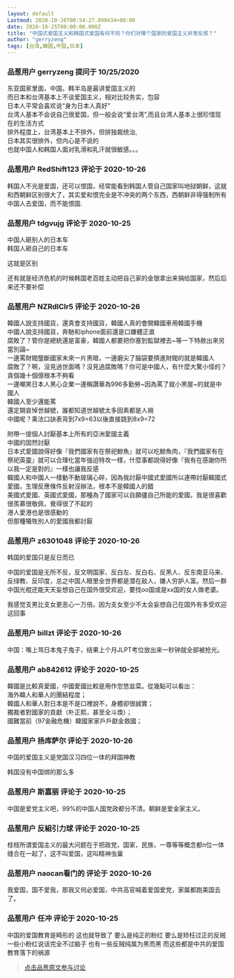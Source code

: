 ```yaml
---
layout: default
Lastmod: 2020-10-26T00:54:27.890434+00:00
date: 2020-10-25T00:00:00.000Z
title: "中国式爱国主义和韩国式爱国有何不同？你们对哪个国家的爱国主义非常反感？"
author: "gerryzeng"
tags: [台湾,韓國,中国,日本]
---
```



### 品葱用户 **gerryzeng** 提问于 10/25/2020
    
东亚国家里面，中国，韩半岛是最讲爱国主义的  
而日本和台湾基本上不谈爱国主义，相对比较务实，包容  
日本人平常会喜欢说“身为日本人真好”  
台湾人基本不会说自己很爱国，但一般会说“爱台湾”,而且台湾人基本上很珍惜现在的生活方式  
排外程度上，台湾基本上不排外，但排独裁统治,  
日本其实很排外，但内心是不说的  
也就中国人和韩国人面对乳滑和乳汗就很敏感。。。
    
                

### 品葱用户 **RedShift123** 评论于 2020-10-26
        
韩国人不光是爱国，还可以恨国，经常能看到韩国人管自己国家叫地狱朝鲜，这就和西朝鲜区别很大了，其实爱和恨完全是不冲突的两个东西，西朝鲜非得强制所有中国人去爱国，而不能恨国.
        
                

### 品葱用户 **tdgvujg** 评论于 2020-10-25
        
中国人砸别人的日本车  
韩国人砸自己的日本车  
  
这就是区别  
  
还有就是经济危机的时候韩国老百姓主动把自己家的金银拿出来捐给国家，然后后来还不要补偿
        
                

### 品葱用户 **NZRdlClr5** 评论于 2020-10-26
        
韓國人說支持國貨，還真會支持國貨，韓國人真的會開韓國車用韓國手機  
中國人說支持國貨，奔馳和iphone面前還是口嫌體正直  
腐敗了？管你是總統還是富豪，韓國人都要把你塞到監獄裡去~等一下特赦出來另當別論~  
一邊罵財閥壟斷國家未來一片黑暗，一邊磨尖了腦袋要擠進財閥的就是韓國人  
腐敗了？啊，沒見過世面嗎？沒見過腐敗嗎？你可是中國人，有什麼大驚小怪的？貪個幾十個億根本不夠看  
一邊嘲笑日本人黑心企業一邊稱讚華為996多勤勞~因為罵了就小黑屋~的就是中國人  
韓國人至少還能罵  
還定期哀悼世越號，誰都知道世越號太多因素都是人禍  
中國呢？乘法口訣表背到7x9=63以後直接跳到8x9=72  
  
附帶一提個人討厭基本上所有的亞洲愛國主義  
中國的固然討厭  
日本式愛國說得好像『我們國家有在祭祀鯨魚』就可以吃鯨魚肉，『我們國家有在祭祀英靈』就可以合理化當年強迫特攻一樣，什麼事都說得好像『我有在感謝你所以我一定是對的』一樣也讓我反感  
韓國人和中國人一樣動不動玻璃心碎，因為我討厭中國式愛國所以連帶討厭韓國式愛國，生理反應條件反射沒辦法，根本不是韓國人的錯  
美國式愛國、英國式愛國，那種為了國家可以自願儘自己所能的愛國，我是很喜歡很羨慕很敬佩，覺得很了不起的  
港人愛港也是很感動的  
但那種犧牲別人的愛國我都討厭
        
                

### 品葱用户 **z6301048** 评论于 2020-10-26
        
韩国的爱国只是反日而已  
  
中国的爱国是无所不反，反文明国家、反白左、反白右、反黑人、反东南亚马来、反绿教、反印度，总之中国人眼里全世界都是潜在敌人，嫌人穷妒人富。然后一群中国光棍还能天天妄想自己在国外很受欢迎，要找oo国或是xx国的女人做老婆。  
  
我感觉支男比支女更恶心一万倍。因为支女至少不太会妄想自己在国外有多受欢迎这回事
        
                

### 品葱用户 **billzt** 评论于 2020-10-26
        
中国：嘴上骂日本鬼子鬼子，结果上个月JLPT考位放出来一秒钟就全部被抢光。
        
                

### 品葱用户 **ab842612** 评论于 2020-10-25
        
韓國是比較真愛國，中國愛國比較是用作忽悠韭菜。從幾點可以看出：  
海外韓人和華人的團結程度；  
韓國人和華人對日本是不是口裡說不，身體卻很誠實；  
獨裁者對國家的貢獻（朴正熙，甚至全斗煥）；  
國難當前（97金融危機）韓國家家戶戶獻金救國；
        
                

### 品葱用户 **扬库萨尔** 评论于 2020-10-26
        
中国的爱国主义是党国汉习四位一体的拜国神教  
  
韩国没有中国绑的那么多
        
                

### 品葱用户 **斯嘉丽** 评论于 2020-10-25
        
中国是爱党主义吧，99%的中国人国党政都分不清。朝鲜是爱金家主义。
        
                

### 品葱用户 **反組引力球** 评论于 2020-10-25
        
桂枝所谓爱国主义的最大问题在于把政党，国家，民族，一尊等等概念都n位一体缝合在一起了，这不叫爱国，这叫精神虫巢
        
                

### 品葱用户 **naocan看门的** 评论于 2020-10-26
        
我爱国，国不爱我，那我又何必爱国，中共高官喊着爱国爱党，家属都跑美国去了。
        
                

### 品葱用户 **任冲** 评论于 2020-10-25
        
中国的爱国教育是畸形的 这也就导致了 要么是纯正的粉红 要么是矫枉过正的反贼 一些小粉红说话完全不过脑子 也有一些反贼纯属为黑而黑 而这些都是中共的爱国教育落下的祸源
        
                





> [点击品葱原文参与讨论](https://pincong.rocks/question/32656)

